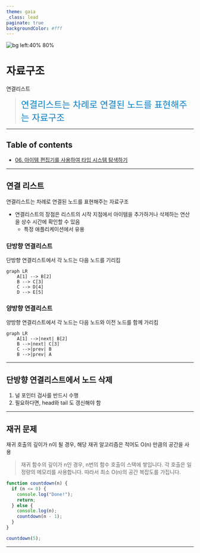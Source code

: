 ```yaml
---
theme: gaia
_class: lead
paginate: true
backgroundColor: #fff
---
```



![bg left:40% 80%](https://image.yes24.com/goods/44305533/XL)


# **자료구조**

연결리스트

> <span style="font-size: 24px; color: #0A7FC7;">연결리스트는 차례로 연결된 노드를 표현해주는 자료구조</span>

---

## Table of contents
- [06. 아이템 편집기를 사용하여 타입 시스템 탐색하기](#06-아이템-편집기를-사용하여-타입-시스템-탐색하기)

---

## **연결 리스트**
연결리스트는 차례로 연결된 노드를 표현해주는 자료구조

- 연결리스트의 장점은 리스트의 시작 지점에서 아이템을 추가하거나 삭제하는 연산을 상수 시간에 확인할 수 있음
  - 특정 애플리케이션에서 유용


### 단방향 연결리스트
단방향 연결리스트에서 각 노드는 다음 노드를 기리킴 

```mermaid
graph LR
    A[1] --> B[2]
    B --> C[3]
    C --> D[4]
    D --> E[5]
```

### 양방향 연결리스트
양방향 연결리스트에서 각 노드는 다음 노드와 이전 노드를 함께 가리킴

```mermaid
graph LR
    A[1] -->|next| B[2]
    B -->|next| C[3]
    C -->|prev| B
    B -->|prev| A
```

---

## 단방향 연결리스트에서 노드 삭제

1. 널 포인터 검사를 반드시 수행
2. 필요하다면, head와 tail 도 갱신해야 함


---

## 재귀 문제
재귀 호출의 깊이가 n이 될 경우, 해당 재귀 알고리즘은 적어도 O(n) 만큼의 공간을 사용

> 재귀 함수의 깊이가 n인 경우, n번의 함수 호출이 스택에 쌓입니다. 각 호출은 일정량의 메모리를 사용합니다. 따라서 최소 O(n)의 공간 복잡도를 가집니다.

```js
function countdown(n) {
  if (n <= 0) {
    console.log("Done!");
    return;
  } else {
    console.log(n);
    countdown(n - 1);
  }
}

countdown(5);
```


---